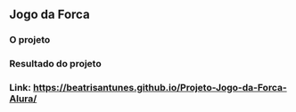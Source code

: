 ## Jogo da Forca




  
### O projeto



### Resultado do projeto



### Link: https://beatrisantunes.github.io/Projeto-Jogo-da-Forca-Alura/


